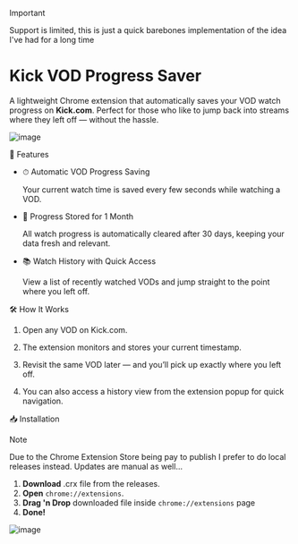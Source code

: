 > [!IMPORTANT]
> Support is limited, this is just a quick barebones implementation of the idea I've had for a long time

# Kick VOD Progress Saver
A lightweight Chrome extension that automatically saves your VOD watch progress on **Kick.com**. Perfect for those who like to jump back into streams where they left off — without the hassle.

![image](https://github.com/user-attachments/assets/e17893cc-2edc-49bf-a5ef-0163a582d5a6)

📌 Features
- ⏱ Automatic VOD Progress Saving
  
  Your current watch time is saved every few seconds while watching a VOD.

- 📆 Progress Stored for 1 Month
  
  All watch progress is automatically cleared after 30 days, keeping your data fresh and relevant.

- 📚 Watch History with Quick Access

  View a list of recently watched VODs and jump straight to the point where you left off.

🛠 How It Works
1. Open any VOD on Kick.com.

2. The extension monitors and stores your current timestamp.

3. Revisit the same VOD later — and you’ll pick up exactly where you left off.

4. You can also access a history view from the extension popup for quick navigation.

📥 Installation
> [!NOTE]  
  Due to the Chrome Extension Store being pay to publish I prefer to do local releases instead. Updates are manual as well...
1. **Download** .crx file from the releases.
2. **Open** `chrome://extensions`.
3. **Drag 'n Drop** downloaded file inside `chrome://extensions` page
4. **Done!**

![image](https://github.com/user-attachments/assets/546a429d-c21b-4b67-922d-d07fc39ded43)


